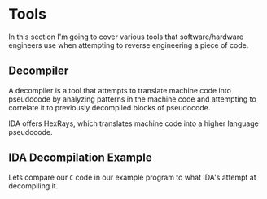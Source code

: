# Tools
In this section I'm going to cover various tools that software/hardware engineers use when attempting to reverse engineering a piece of code.

## Decompiler 
A decompiler is a tool that attempts to translate machine code into pseudocode by analyzing patterns in the machine code and attempting to correlate it to previously decompiled blocks of pseudocode.

IDA offers HexRays, which translates machine code into a higher language pseudocode.

## IDA Decompilation Example

Lets compare our `C` code in our example program to what IDA's attempt at decompiling it.

